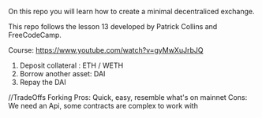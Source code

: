 On this repo you will learn how to create a minimal decentraliced exchange.

This repo follows the lesson 13 developed by Patrick Collins and FreeCodeCamp.

Course: https://www.youtube.com/watch?v=gyMwXuJrbJQ

1. Deposit collateral : ETH / WETH
2. Borrow another asset: DAI
3. Repay the DAI

//TradeOffs Forking
Pros: Quick, easy, resemble what's on mainnet
Cons: We need an Api, some contracts are complex to work with
